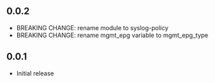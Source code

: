 ## 0.0.2

- BREAKING CHANGE: rename module to syslog-policy
- BREAKING CHANGE: rename mgmt_epg variable to mgmt_epg_type

## 0.0.1

- Initial release
